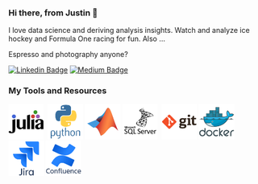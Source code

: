 ### Hi there, from Justin 👋
I love data science and deriving analysis insights. Watch and analyze ice hockey and Formula One racing for fun. Also ... 

Espresso and photography anyone?

[![Linkedin Badge](https://img.shields.io/badge/LinkedIn-0077B5?style=for-the-badge&logo=linkedin&logoColor=white)](https://www.linkedin.com/in/justinj-lee/)
[![Medium Badge](https://img.shields.io/badge/Medium-12100E?style=for-the-badge&logo=medium&logoColor=white)](https://medium.com/@thinkingjustin)

### My Tools and Resources
<div>
  <img src="https://github.com/devicons/devicon/blob/master/icons/julia/julia-original-wordmark.svg" title="julia"  alt="julia" width="70" height="70"/>&nbsp;
  <img src="https://github.com/devicons/devicon/blob/master/icons/python/python-original-wordmark.svg" title="python" **alt="python" width="70" height="70"/>
  <img src="https://github.com/devicons/devicon/blob/master/icons/matlab/matlab-original.svg" title="matlab" **alt="matlab" width="70" height="70"/>
  <img src="https://github.com/devicons/devicon/blob/master/icons/microsoftsqlserver/microsoftsqlserver-plain-wordmark.svg" title="Microsoft SQL"  alt="Microsoft SQL" width="70" height="70"/>&nbsp;
  <img src="https://github.com/devicons/devicon/blob/master/icons/git/git-original-wordmark.svg" title="Git" **alt="Git" width="70" height="70"/>
  <img src="https://github.com/devicons/devicon/blob/master/icons/docker/docker-original-wordmark.svg" title="Docker" **alt="Docker" width="70" height="70"/>
  <img src="https://github.com/devicons/devicon/blob/master/icons/jira/jira-original-wordmark.svg" title="jira" **alt="jira" width="70" height="70"/>
  <img src="https://github.com/devicons/devicon/blob/master/icons/confluence/confluence-original-wordmark.svg" title="Confluence" **alt="Confluence" width="70" height="70"/>
</div>

<!--
**justinjoliver/justinjoliver** is a ✨ _special_ ✨ repository because its `README.md` (this file) appears on your GitHub profile.

Here are some ideas to get you started:

- 🔭 I’m currently working on ...
- 🌱 I’m currently learning ...
- 👯 I’m looking to collaborate on ...
- 🤔 I’m looking for help with ...
- 💬 Ask me about ...
- 📫 How to reach me: ...
- 😄 Pronouns: ...
- ⚡ Fun fact: ...
-->

